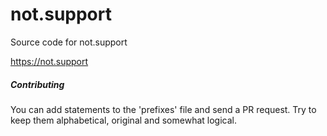# not.support
Source code for not.support

https://not.support


##### Contributing

You can add statements to the 'prefixes' file and send a PR request. Try to keep them alphabetical, original and somewhat logical.
